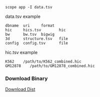 ```
scope app -I data.tsv

```

data.tsv example
```
dbname  uri     format
hic     hics.tsv        hic
bw      bw.tsv  bigwig
3d      structure.tsv   file
config  config.tsv      file
```

hic.tsv example
```
K562    /path/to/K562_combined.hic
GM12878    /path/to/GM12878_combined.hic
```

### Download Binary
[Download Dist](http://genome.compbio.cs.cmu.edu/~xiaopenz/scope/dist)
